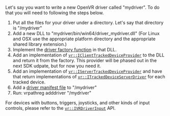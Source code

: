 Let's say you want to write a new OpenVR driver called "mydriver". To do that you will need to following the steps below.

1. Put all the files for your driver under a directory. Let's say that directory is "<install dir>/mydriver"
2. Add a new DLL to "mydriver/bin/win64/driver_mydriver.dll" (For Linux and OSX use the appropriate platform directory and the appropriate shared library extension.)
3. Implement the [driver factory function](https://github.com/ValveSoftware/openvr/wiki/Driver-Factory-Function) in that DLL.
4. Add an implementation of [`vr::IClientTrackedDeviceProvider`](https://github.com/ValveSoftware/openvr/wiki/IClientTrackedDeviceProvider_Overview) to the DLL and return it from the factory. This provider will be phased out in the next SDK udpate, but for now you need it.
5. Add an implementation of [`vr::IServerTrackedDeviceProvider`](https://github.com/ValveSoftware/openvr/wiki/IServerTrackedDeviceProvider_Overview) and have that return implementations of [`vr::ITrackedDeviceServerDriver`](https://github.com/ValveSoftware/openvr/wiki/vr::ITrackedDeviceServerDriver-Overview) for each tracked device.
6. Add a [driver manifest file](https://github.com/ValveSoftware/openvr/wiki/DriverManifest) to "<installdir>/mydriver"
7. Run: vrpathreg adddriver "<installdir>/mydriver"

For devices with buttons, triggers, joysticks, and other kinds of input controls, please refer to the [`vr::IVRDriverInput`](https://github.com/ValveSoftware/openvr/wiki/IVRDriverInput-Overview) API.

